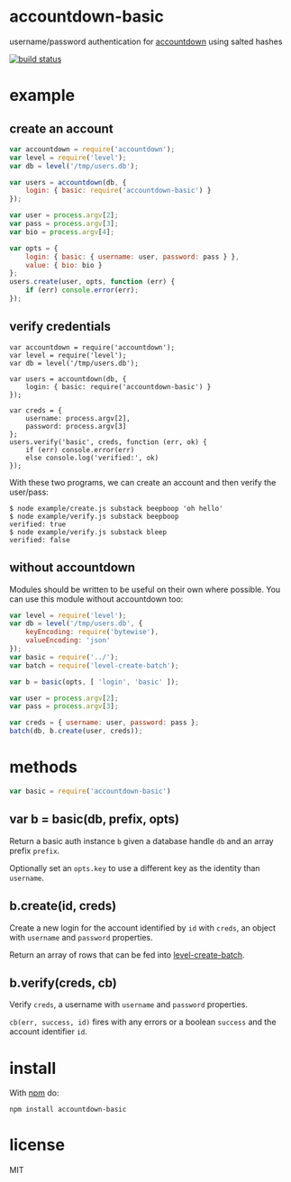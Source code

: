 # accountdown-basic

username/password authentication for
[accountdown](https://npmjs.org/package/accountdown)
using salted hashes

[![build status](https://secure.travis-ci.org/substack/accountdown-basic.png)](http://travis-ci.org/substack/accountdown-basic)

# example

## create an account

``` js
var accountdown = require('accountdown');
var level = require('level');
var db = level('/tmp/users.db');

var users = accountdown(db, {
    login: { basic: require('accountdown-basic') }
});

var user = process.argv[2];
var pass = process.argv[3];
var bio = process.argv[4];

var opts = {
    login: { basic: { username: user, password: pass } },
    value: { bio: bio }
};
users.create(user, opts, function (err) {
    if (err) console.error(err);
});
```

## verify credentials

```
var accountdown = require('accountdown');
var level = require('level');
var db = level('/tmp/users.db');

var users = accountdown(db, {
    login: { basic: require('accountdown-basic') }
});

var creds = {
    username: process.argv[2],
    password: process.argv[3]
};
users.verify('basic', creds, function (err, ok) {
    if (err) console.error(err)
    else console.log('verified:', ok)
});
```

With these two programs, we can create an account and then verify the
user/pass:

```
$ node example/create.js substack beepboop 'oh hello'
$ node example/verify.js substack beepboop
verified: true
$ node example/verify.js substack bleep
verified: false
```

## without accountdown

Modules should be written to be useful on their own where possible.
You can use this module without accountdown too:

``` js
var level = require('level');
var db = level('/tmp/users.db', {
    keyEncoding: require('bytewise'),
    valueEncoding: 'json'
});
var basic = require('../');
var batch = require('level-create-batch');

var b = basic(opts, [ 'login', 'basic' ]);

var user = process.argv[2];
var pass = process.argv[3];

var creds = { username: user, password: pass };
batch(db, b.create(user, creds));
```

# methods

``` js
var basic = require('accountdown-basic')
```

## var b = basic(db, prefix, opts)

Return a basic auth instance `b` given a database handle `db` and an array
prefix `prefix`.

Optionally set an `opts.key` to use a different key as the identity than
`username`.

## b.create(id, creds)

Create a new login for the account identified by `id` with `creds`, an object
with `username` and `password` properties.

Return an array of rows that can be fed into
[level-create-batch](https://npmjs.org/package/level-create-batch).

## b.verify(creds, cb)

Verify `creds`, a username with `username` and `password` properties.

`cb(err, success, id)` fires with any errors or a boolean `success` and the
account identifier `id`.

# install

With [npm](https://npmjs.org/package/npm) do:

```
npm install accountdown-basic
```

# license

MIT
